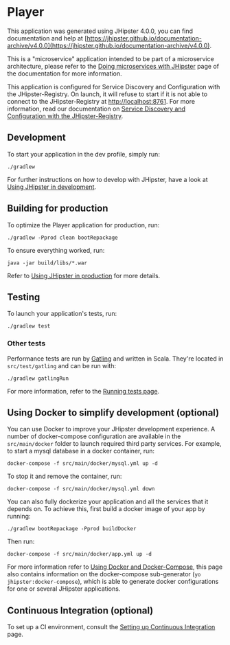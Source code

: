 # Player
This application was generated using JHipster 4.0.0, you can find documentation and help at [https://jhipster.github.io/documentation-archive/v4.0.0](https://jhipster.github.io/documentation-archive/v4.0.0).

This is a "microservice" application intended to be part of a microservice architecture, please refer to the [Doing microservices with JHipster][] page of the documentation for more information.

This application is configured for Service Discovery and Configuration with the JHipster-Registry. On launch, it will refuse to start if it is not able to connect to the JHipster-Registry at [http://localhost:8761](http://localhost:8761). For more information, read our documentation on [Service Discovery and Configuration with the JHipster-Registry][].

## Development

To start your application in the dev profile, simply run:

    ./gradlew


For further instructions on how to develop with JHipster, have a look at [Using JHipster in development][].


## Building for production

To optimize the Player application for production, run:

    ./gradlew -Pprod clean bootRepackage

To ensure everything worked, run:

    java -jar build/libs/*.war


Refer to [Using JHipster in production][] for more details.

## Testing

To launch your application's tests, run:

    ./gradlew test
### Other tests

Performance tests are run by [Gatling][] and written in Scala. They're located in `src/test/gatling` and can be run with:

    ./gradlew gatlingRun

For more information, refer to the [Running tests page][].

## Using Docker to simplify development (optional)

You can use Docker to improve your JHipster development experience. A number of docker-compose configuration are available in the `src/main/docker` folder to launch required third party services.
For example, to start a mysql database in a docker container, run:

    docker-compose -f src/main/docker/mysql.yml up -d

To stop it and remove the container, run:

    docker-compose -f src/main/docker/mysql.yml down

You can also fully dockerize your application and all the services that it depends on.
To achieve this, first build a docker image of your app by running:

    ./gradlew bootRepackage -Pprod buildDocker

Then run:

    docker-compose -f src/main/docker/app.yml up -d

For more information refer to [Using Docker and Docker-Compose][], this page also contains information on the docker-compose sub-generator (`yo jhipster:docker-compose`), which is able to generate docker configurations for one or several JHipster applications.

## Continuous Integration (optional)

To set up a CI environment, consult the [Setting up Continuous Integration][] page.

[JHipster Homepage and latest documentation]: https://jhipster.github.io
[JHipster 4.0.0 archive]: https://jhipster.github.io/documentation-archive/v4.0.0
[Doing microservices with JHipster]: https://jhipster.github.io/documentation-archive/v4.0.0/microservices-architecture/
[Using JHipster in development]: https://jhipster.github.io/documentation-archive/v4.0.0/development/
[Service Discovery and Configuration with the JHipster-Registry]: https://jhipster.github.io/documentation-archive/v4.0.0/microservices-architecture/#jhipster-registry
[Using Docker and Docker-Compose]: https://jhipster.github.io/documentation-archive/v4.0.0/docker-compose
[Using JHipster in production]: https://jhipster.github.io/documentation-archive/v4.0.0/production/
[Running tests page]: https://jhipster.github.io/documentation-archive/v4.0.0/running-tests/
[Setting up Continuous Integration]: https://jhipster.github.io/documentation-archive/v4.0.0/setting-up-ci/

[Gatling]: http://gatling.io/
